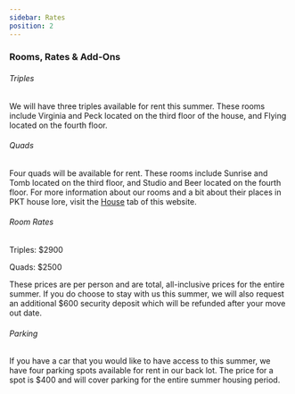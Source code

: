 ```yaml
---
sidebar: Rates
position: 2
---
```

### Rooms, Rates & Add-Ons

###### Triples

We will have three triples available for rent this summer. These rooms include Virginia and Peck located on the third floor of the house, and Flying located on the fourth floor. 

###### Quads

Four quads will be available for rent. These rooms include Sunrise and Tomb located on the third floor, and Studio and Beer located on the fourth floor. For more information about our rooms and a bit about their places in PKT house lore, visit the [House](https://pkt.mit.edu/house/) tab of this website.

###### Room Rates

Triples: $2900

Quads: $2500

These prices are per person and are total, all-inclusive prices for the entire summer. If you do choose to stay with us this summer, we will also request an additional $600 security deposit which will be refunded after your move out date.

###### Parking

If you have a car that you would like to have access to this summer, we have four parking spots available for rent in our back lot.  The price for a spot is $400 and will cover parking for the entire summer housing period.
